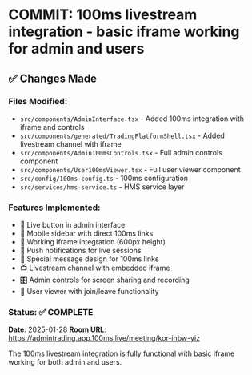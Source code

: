 # COMMIT: 100ms livestream integration - basic iframe working for admin and users

## ✅ Changes Made

### Files Modified:
- `src/components/AdminInterface.tsx` - Added 100ms integration with iframe and controls
- `src/components/generated/TradingPlatformShell.tsx` - Added livestream channel with iframe
- `src/components/Admin100msControls.tsx` - Full admin controls component
- `src/components/User100msViewer.tsx` - Full user viewer component  
- `src/config/100ms-config.ts` - 100ms configuration
- `src/services/hms-service.ts` - HMS service layer

### Features Implemented:
- 🎥 Live button in admin interface
- 📱 Mobile sidebar with direct 100ms links
- 🔗 Working iframe integration (600px height)
- 🔔 Push notifications for live sessions
- 💬 Special message design for 100ms links
- 📺 Livestream channel with embedded iframe
- 🎛️ Admin controls for screen sharing and recording
- 👥 User viewer with join/leave functionality

### Status: ✅ COMPLETE
**Date**: 2025-01-28
**Room URL**: https://admintrading.app.100ms.live/meeting/kor-inbw-yiz

The 100ms livestream integration is fully functional with basic iframe working for both admin and users.
